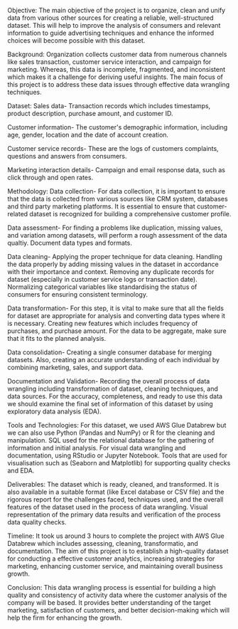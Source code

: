 Objective:
The main objective of the project is to organize, clean and unify data from various other sources for creating a reliable, well-structured dataset. This will help to improve the analysis of consumers and relevant information to guide advertising techniques and enhance the informed choices will become possible with this dataset. 

Background:
Organization collects customer data from numerous channels like sales transaction, customer service interaction, and campaign for marketing. Whereas, this data is incomplete, fragmented, and inconsistent which makes it a challenge for deriving useful insights. The main focus of this project is to address these data issues through effective data wrangling techniques.

Dataset:
Sales data- Transaction records which includes timestamps, product description, purchase amount, and customer ID.

Customer information- The customer's demographic information, including age, gender, location and the date of account creation. 

Customer service records- These are the logs of customers complaints, questions and answers from consumers.

Marketing interaction details- Campaign and email response data, such as click through and open rates. 

Methodology:
Data collection- For data collection, it is important to ensure that the data is collected from various sources like CRM system, databases and third party marketing platforms. It is essential to ensure that customer-related dataset is recognized for building a comprehensive customer profile. 

Data assessment- For finding a problems like duplication, missing values, and variation among datasets, will perform a rough assessment of the data qualtiy. Document data types and formats. 

Data cleaning- Applying the proper technique for data cleaning. Handling the data properly by adding missing values in the dataset in accordance with their importance and context. Removing any duplicate records for dataset (especially in customer service logs or transaction date). Normalizing categorical variables like standardising the status of consumers for ensuring consistent terminology.

Data transformation- For this step, it is vital to make sure that all the fields for dataset are appropriate for analysis and converting data types where it is necessary. Creating new features which includes frequency of purchases, and purchase amount. For the data to be aggregate, make sure that it fits to the planned analysis.

Data consolidation- Creating a single consumer database for merging datasets. Also, creating an accurate understanding of each individual by combining marketing, sales, and support data.

Documentation and Validation- Recording the overall process of data wrangling including transformation of dataset, cleaning techniques, and data sources. For the accuracy, completeness, and ready to use this data we should examine the final set of information of this dataset by using exploratory data analysis (EDA).

Tools and Technologies:
For this dataset, we used AWS Glue Databrew but we can also use Python (Pandas and NumPy) or R for the cleaning and manipulation. SQL used for the relational database for the gathering of information and initial analysis. For visual data wrangling and documentation, using RStudio or Jupyter Notebook. Tools that are used for visualisation such as (Seaborn and Matplotlib) for supporting quality checks and EDA. 

Deliverables:
The dataset which is ready, cleaned, and transformed. It is also available in a suitable format (like Excel database or CSV file) and the rigorous report for the challenges faced, techniques used, and the overall features of the dataset used in the process of data wrangling. Visual representation of the primary data results and verification of the process data quality checks.

Timeline:
It took us around 3 hours to complete the project with AWS Glue Databrew which includes assessing, cleaning, transformatio, and documentation. The aim of this project is to establish a high-quality dataset for conducting a effective customer analytics, increasing strategies for marketing, enhancing customer service, and maintaining overall business growth. 

Conclusion:
This data wrangling process is essential for building a high quality and consistency of activity data where the customer analysis of the company will be based. It provides better understanding of the target marketing, satisfaction of customers, and better decision-making which will help the firm for enhancing the growth. 


